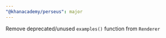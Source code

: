 ```yaml
---
"@khanacademy/perseus": major
---
```


Remove deprecated/unused `examples()` function from `Renderer`
